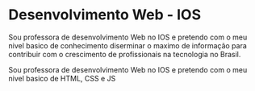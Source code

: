 # Desenvolvimento Web - IOS

<p>Sou professora de desenvolvimento Web no IOS e pretendo com o meu nivel basico de conhecimento diserminar o maximo de informação para contribuir com o crescimento de profissionais na tecnologia no Brasil.</p>

<p>Sou professora de desenvolvimento Web no IOS e pretendo com o meu nivel basico de HTML, CSS e JS<p>
